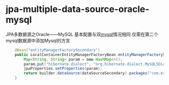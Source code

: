 # jpa-multiple-data-source-oracle-mysql
JPA多数据源之Oracle——MySQL
基本配置与双[mysql](https://github.com/g1335333249/jpa-multiple-data-source-mysql-mysql)情况相同
仅需在第二个mysql数据源中添加Mysql的方言
```java
    @Bean("entityManagerFactorySecondary")
    public LocalContainerEntityManagerFactoryBean entityManagerFactorySecondary(EntityManagerFactoryBuilder builder) {
        Map<String, String> param = new HashMap<>();
        param.put("hibernate.dialect", "org.hibernate.dialect.MySQL5Dialect");
        jpaProperties.setProperties(param);
        return builder.dataSource(dataSourceSecondary).packages("com.example.oracle.entity.secondary").persistenceUnit("secondaryPersistenceUnit").properties(jpaProperties.getHibernateProperties(new HibernateSettings())).build();
    }
```
